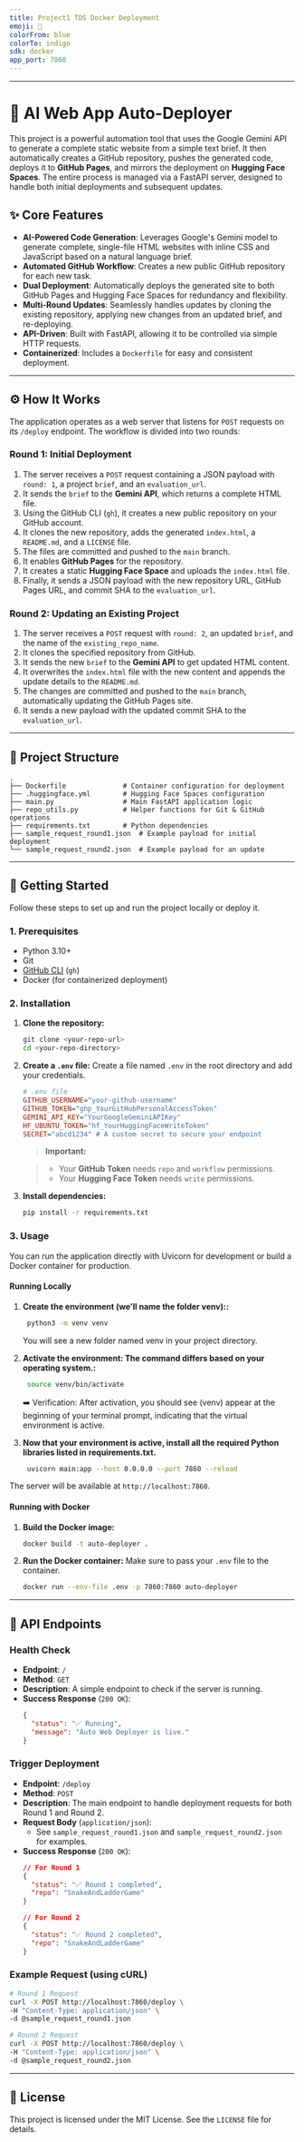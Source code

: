 ```yaml
---
title: Project1 TDS Docker Deployment
emoji: 🐳
colorFrom: blue
colorTo: indigo
sdk: docker
app_port: 7860
---
```


----
# 🤖 AI Web App Auto-Deployer

This project is a powerful automation tool that uses the Google Gemini API to generate a complete static website from a simple text brief. It then automatically creates a GitHub repository, pushes the generated code, deploys it to **GitHub Pages**, and mirrors the deployment on **Hugging Face Spaces**. The entire process is managed via a FastAPI server, designed to handle both initial deployments and subsequent updates.

## ✨ Core Features

  * **AI-Powered Code Generation**: Leverages Google's Gemini model to generate complete, single-file HTML websites with inline CSS and JavaScript based on a natural language brief.
  * **Automated GitHub Workflow**: Creates a new public GitHub repository for each new task.
  * **Dual Deployment**: Automatically deploys the generated site to both GitHub Pages and Hugging Face Spaces for redundancy and flexibility.
  * **Multi-Round Updates**: Seamlessly handles updates by cloning the existing repository, applying new changes from an updated brief, and re-deploying.
  * **API-Driven**: Built with FastAPI, allowing it to be controlled via simple HTTP requests.
  * **Containerized**: Includes a `Dockerfile` for easy and consistent deployment.

-----

## ⚙️ How It Works

The application operates as a web server that listens for `POST` requests on its `/deploy` endpoint. The workflow is divided into two rounds:

### Round 1: Initial Deployment

1.  The server receives a `POST` request containing a JSON payload with `round: 1`, a project `brief`, and an `evaluation_url`.
2.  It sends the `brief` to the **Gemini API**, which returns a complete HTML file.
3.  Using the GitHub CLI (`gh`), it creates a new public repository on your GitHub account.
4.  It clones the new repository, adds the generated `index.html`, a `README.md`, and a `LICENSE` file.
5.  The files are committed and pushed to the `main` branch.
6.  It enables **GitHub Pages** for the repository.
7.  It creates a static **Hugging Face Space** and uploads the `index.html` file.
8.  Finally, it sends a JSON payload with the new repository URL, GitHub Pages URL, and commit SHA to the `evaluation_url`.

### Round 2: Updating an Existing Project

1.  The server receives a `POST` request with `round: 2`, an updated `brief`, and the name of the `existing_repo_name`.
2.  It clones the specified repository from GitHub.
3.  It sends the new `brief` to the **Gemini API** to get updated HTML content.
4.  It overwrites the `index.html` file with the new content and appends the update details to the `README.md`.
5.  The changes are committed and pushed to the `main` branch, automatically updating the GitHub Pages site.
6.  It sends a new payload with the updated commit SHA to the `evaluation_url`.

-----

## 📂 Project Structure

```
.
├── Dockerfile              # Container configuration for deployment
├── .huggingface.yml        # Hugging Face Spaces configuration
├── main.py                 # Main FastAPI application logic
├── repo_utils.py           # Helper functions for Git & GitHub operations
├── requirements.txt        # Python dependencies
├── sample_request_round1.json  # Example payload for initial deployment
└── sample_request_round2.json  # Example payload for an update
```

-----

## 🚀 Getting Started

Follow these steps to set up and run the project locally or deploy it.

### 1\. Prerequisites

  * Python 3.10+
  * Git
  * [GitHub CLI](https://cli.github.com/) (`gh`)
  * Docker (for containerized deployment)

### 2\. Installation

1.  **Clone the repository:**

    ```bash
    git clone <your-repo-url>
    cd <your-repo-directory>
    ```

2.  **Create a `.env` file:**
    Create a file named `.env` in the root directory and add your credentials.

    ```ini
    # .env file
    GITHUB_USERNAME="your-github-username"
    GITHUB_TOKEN="ghp_YourGitHubPersonalAccessToken"
    GEMINI_API_KEY="YourGoogleGeminiAPIKey"
    HF_UBUNTU_TOKEN="hf_YourHuggingFaceWriteToken"
    SECRET="abcd1234" # A custom secret to secure your endpoint
    ```

    > **Important:**

    >   * Your **GitHub Token** needs `repo` and `workflow` permissions.
    >   * Your **Hugging Face Token** needs `write` permissions.

3.  **Install dependencies:**

    ```bash
    pip install -r requirements.txt
    ```

### 3\. Usage

You can run the application directly with Uvicorn for development or build a Docker container for production.

#### Running Locally

1.  **Create the environment (we'll name the folder venv)::**

    ```bash
     python3 -m venv venv
    ```
    You will see a new folder named venv in your project directory.

2.  **Activate the environment: The command differs based on your operating system.:**
    ```bash
     source venv/bin/activate
    ```
    ➡️ Verification: After activation, you should see (venv) appear at the beginning of your terminal prompt, indicating that the virtual environment is active.

3. **Now that your environment is active, install all the required Python libraries listed in requirements.txt.**

    ```bash
     uvicorn main:app --host 0.0.0.0 --port 7860 --reload
    ```

The server will be available at `http://localhost:7860`.

#### Running with Docker

1.  **Build the Docker image:**

    ```bash
    docker build -t auto-deployer .
    ```

2.  **Run the Docker container:**
    Make sure to pass your `.env` file to the container.

    ```bash
    docker run --env-file .env -p 7860:7860 auto-deployer
    ```

-----

## 🔌 API Endpoints

### Health Check

  * **Endpoint**: `/`
  * **Method**: `GET`
  * **Description**: A simple endpoint to check if the server is running.
  * **Success Response** (`200 OK`):
    ```json
    {
      "status": "✅ Running",
      "message": "Auto Web Deployer is live."
    }
    ```

### Trigger Deployment

  * **Endpoint**: `/deploy`
  * **Method**: `POST`
  * **Description**: The main endpoint to handle deployment requests for both Round 1 and Round 2.
  * **Request Body** (`application/json`):
      * See `sample_request_round1.json` and `sample_request_round2.json` for examples.
  * **Success Response** (`200 OK`):
    ```json
    // For Round 1
    {
      "status": "✅ Round 1 completed",
      "repo": "SnakeAndLadderGame"
    }

    // For Round 2
    {
      "status": "✅ Round 2 completed",
      "repo": "SnakeAndLadderGame"
    }
    ```

### Example Request (using cURL)

```bash
# Round 1 Request
curl -X POST http://localhost:7860/deploy \
-H "Content-Type: application/json" \
-d @sample_request_round1.json

# Round 2 Request
curl -X POST http://localhost:7860/deploy \
-H "Content-Type: application/json" \
-d @sample_request_round2.json
```

-----

## 📜 License

This project is licensed under the MIT License. See the `LICENSE` file for details.
